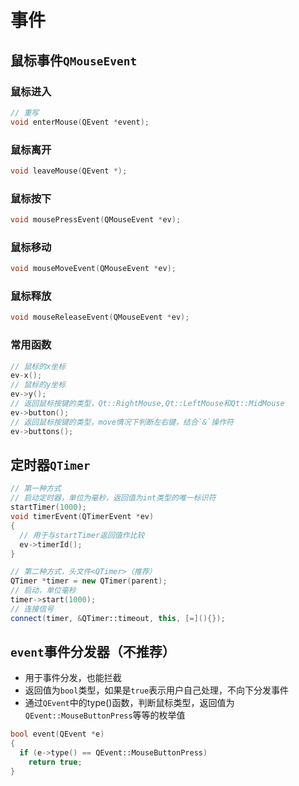 # 事件
## 鼠标事件`QMouseEvent`
### 鼠标进入
```c++
// 重写
void enterMouse(QEvent *event);
```
### 鼠标离开
```c++
void leaveMouse(QEvent *);
```
### 鼠标按下
```c++
void mousePressEvent(QMouseEvent *ev);
```
### 鼠标移动
```c++
void mouseMoveEvent(QMouseEvent *ev);
```
### 鼠标释放
```c++
void mouseReleaseEvent(QMouseEvent *ev);
```
### 常用函数
```c++
// 鼠标的x坐标
ev-x();
// 鼠标的y坐标
ev->y();
// 返回鼠标按键的类型，Qt::RightMouse,Qt::LeftMouse和Qt::MidMouse
ev->button();
// 返回鼠标按键的类型，move情况下判断左右键，结合`&`操作符
ev->buttons();
```
## 定时器`QTimer`
```c++
// 第一种方式
// 启动定时器，单位为毫秒，返回值为int类型的唯一标识符
startTimer(1000);
void timerEvent(QTimerEvent *ev)
{
  // 用于与startTimer返回值作比较
  ev->timerId();
}

// 第二种方式，头文件<QTimer>（推荐）
QTimer *timer = new QTimer(parent);
// 启动，单位毫秒
timer->start(1000);
// 连接信号
connect(timer, &QTimer::timeout, this, [=](){});
```
## `event`事件分发器（不推荐）
- 用于事件分发，也能拦截
- 返回值为`bool`类型，如果是`true`表示用户自己处理，不向下分发事件
- 通过`QEvent`中的type()函数，判断鼠标类型，返回值为`QEvent::MouseButtonPress`等等的枚举值
```c++
bool event(QEvent *e)
{
  if (e->type() == QEvent::MouseButtonPress)
    return true;
}
```
